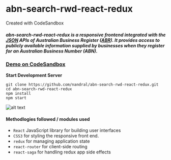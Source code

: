 # abn-search-rwd-react-redux
Created with CodeSandbox

##### abn-search-rwd-react-redux is a responsive frontend integrated with the [JSON](https://abr.business.gov.au/json/) APIs of Australian Business Register ([ABR](https://abr.business.gov.au/)). It provides access to publicly available information supplied by businesses when they register for an Australian Business Number (ABN).

### [Demo on CodeSandbox](https://ll29r2qqvq.codesandbox.io/)

**Start Development Server**
```
git clone https://github.com/nandral/abn-search-rwd-react-redux.git
cd abn-search-rwd-react-redux
npm install
npm start
```

![alt text](https://photos.google.com/share/AF1QipMZ7rm2HgOgrhYlEK2J-DDQ7WAvlLSKflnVKy3m4BqPZVkI733V7EC1AqeJ2pCOZw/photo/AF1QipPbgCMCSAaBBi_ae2wVWCWuyxhjcLkclnKDy_qB?key=ZXdleUdSX2VXSlRCY3N3eXU1aDJCMVZoalJrZ3FR)


#### Methodlogies followed / modules used

* `React`  JavaScript library for building user interfaces
* `CSS3`  for styling the responsive front end.
* `redux` for managing application state
* `react-router` for client-side routing
* `react-saga` for handling redux app side effects
